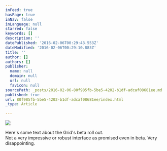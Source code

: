 ```yaml
---
inFeed: true
hasPage: true
inNav: false
inLanguage: null
starred: false
keywords: []
description: ''
datePublished: '2016-02-06T00:29:43.553Z'
dateModified: '2016-02-06T00:29:10.883Z'
title: ''
author: []
authors: []
publisher:
  name: null
  domain: null
  url: null
  favicon: null
sourcePath: _posts/2016-02-06-80f985fb-5be5-4202-b1df-adcaf08681ee.md
published: true
url: 80f985fb-5be5-4202-b1df-adcaf08681ee/index.html
_type: Article

---
```

![](https://the-grid-user-content.s3-us-west-2.amazonaws.com/ff394389-cc0f-4a77-bc42-23283f7152ec.jpg)

Here's some text about the Grid's beta roll out.  
Not a very impressive or robust interface as promised even in beta.  Very disappointing.